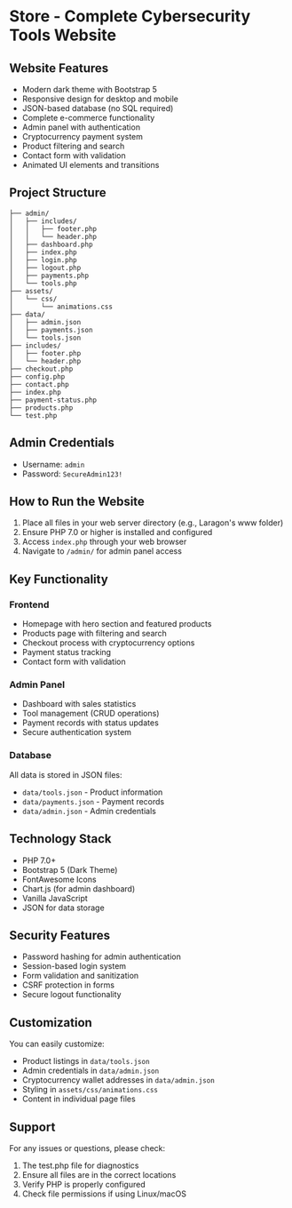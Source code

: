# Store - Complete Cybersecurity Tools Website

## Website Features

- Modern dark theme with Bootstrap 5
- Responsive design for desktop and mobile
- JSON-based database (no SQL required)
- Complete e-commerce functionality
- Admin panel with authentication
- Cryptocurrency payment system
- Product filtering and search
- Contact form with validation
- Animated UI elements and transitions

## Project Structure

```
├── admin/
│   ├── includes/
│   │   ├── footer.php
│   │   └── header.php
│   ├── dashboard.php
│   ├── index.php
│   ├── login.php
│   ├── logout.php
│   ├── payments.php
│   └── tools.php
├── assets/
│   └── css/
│       └── animations.css
├── data/
│   ├── admin.json
│   ├── payments.json
│   └── tools.json
├── includes/
│   ├── footer.php
│   └── header.php
├── checkout.php
├── config.php
├── contact.php
├── index.php
├── payment-status.php
├── products.php
└── test.php
```

## Admin Credentials

- Username: `admin`
- Password: `SecureAdmin123!`

## How to Run the Website

1. Place all files in your web server directory (e.g., Laragon's www folder)
2. Ensure PHP 7.0 or higher is installed and configured
3. Access `index.php` through your web browser
4. Navigate to `/admin/` for admin panel access

## Key Functionality

### Frontend
- Homepage with hero section and featured products
- Products page with filtering and search
- Checkout process with cryptocurrency options
- Payment status tracking
- Contact form with validation

### Admin Panel
- Dashboard with sales statistics
- Tool management (CRUD operations)
- Payment records with status updates
- Secure authentication system

### Database
All data is stored in JSON files:
- `data/tools.json` - Product information
- `data/payments.json` - Payment records
- `data/admin.json` - Admin credentials

## Technology Stack

- PHP 7.0+
- Bootstrap 5 (Dark Theme)
- FontAwesome Icons
- Chart.js (for admin dashboard)
- Vanilla JavaScript
- JSON for data storage

## Security Features

- Password hashing for admin authentication
- Session-based login system
- Form validation and sanitization
- CSRF protection in forms
- Secure logout functionality

## Customization

You can easily customize:
- Product listings in `data/tools.json`
- Admin credentials in `data/admin.json`
- Cryptocurrency wallet addresses in `data/admin.json`
- Styling in `assets/css/animations.css`
- Content in individual page files

## Support

For any issues or questions, please check:
1. The test.php file for diagnostics
2. Ensure all files are in the correct locations
3. Verify PHP is properly configured
4. Check file permissions if using Linux/macOS